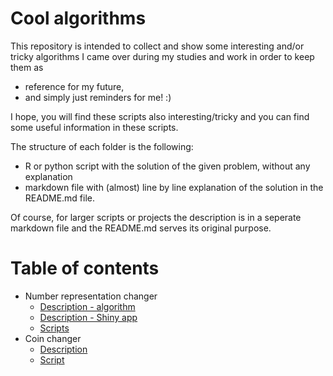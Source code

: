# Cool algorithms

This repository is intended to collect and show some interesting and/or tricky algorithms I came over during my studies and work in order to keep them as 
* reference for my future,
* and simply just reminders for me! :) 

I hope, you will find these scripts also interesting/tricky and you can find some useful information in these scripts.


The structure of each folder is the following:  
- R or python script with the solution of the given problem, without any explanation
- markdown file with (almost) line by line explanation of the solution in the README.md file. 

Of course, for larger scripts or projects the description is in a seperate markdown file and the README.md serves its original purpose.

# Table of contents

- Number representation changer
  - [Description - algorithm](./representation_changer/README.md)
  - [Description - Shiny app](./representation_changer/shiny_descr.md)
  - [Scripts](./representation_changer)
- Coin changer
  - [Description](./coin_changer/README.md)
  - [Script](./coin_changer/change_coins.R)

